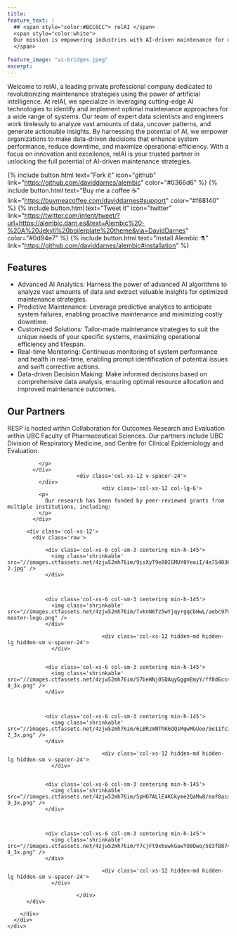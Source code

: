 ```yaml
---
title: 
feature_text: |
  ## <span style="color:#BCC6CC"> relAI </span>
  <span style="color:white">
  Our mission is empowering industries with AI-driven maintenance for optimal efficiency and performance
  </span>
  
feature_image: "ai-bridges.jpeg"
excerpt:
---
```


Welcome to relAI, a leading private professional company dedicated to revolutionizing maintenance strategies using the power of artificial intelligence. At relAI, we specialize in leveraging cutting-edge AI technologies to identify and implement optimal maintenance approaches for a wide range of systems. Our team of expert data scientists and engineers work tirelessly to analyze vast amounts of data, uncover patterns, and generate actionable insights. By harnessing the potential of AI, we empower organizations to make data-driven decisions that enhance system performance, reduce downtime, and maximize operational efficiency. With a focus on innovation and excellence, relAI is your trusted partner in unlocking the full potential of AI-driven maintenance strategies.

{% include button.html text="Fork it" icon="github" link="https://github.com/daviddarnes/alembic" color="#0366d6" %} {% include button.html text="Buy me a coffee ☕️" link="https://buymeacoffee.com/daviddarnes#support" color="#f68140" %} {% include button.html text="Tweet it" icon="twitter" link="https://twitter.com/intent/tweet/?url=https://alembic.darn.es&text=Alembic%20-%20A%20Jekyll%20boilerplate%20theme&via=DavidDarnes" color="#0d94e7" %} {% include button.html text="Install Alembic ⚗️" link="https://github.com/daviddarnes/alembic#installation" %}

## Features

- Advanced AI Analytics: Harness the power of advanced AI algorithms to analyze vast amounts of data and extract valuable insights for optimized maintenance strategies.
- Predictive Maintenance: Leverage predictive analytics to anticipate system failures, enabling proactive maintenance and minimizing costly downtime.
- Customized Solutions: Tailor-made maintenance strategies to suit the unique needs of your specific systems, maximizing operational efficiency and lifespan.
- Real-time Monitoring: Continuous monitoring of system performance and health in real-time, enabling prompt identification of potential issues and swift corrective actions.
- Data-driven Decision Making: Make informed decisions based on comprehensive data analysis, ensuring optimal resource allocation and improved maintenance outcomes.


</div>
<div class='shadow-div'></div>
<div class='section theme-grey'>
  <h2 class='section-heading-pre-body'>Our Partners</h2>
  <div class='container'>
    <div class='row row-centered'>
      <div class='col-lg-10 col-md-12 col-centered'>
        <div class='row'>
                      <div class='col-xs-12 col-lg-6'>
              <p>
                RESP is hosted within Collaboration for Outcomes Research and Evaluation within UBC Faculty of Pharmaceutical Sciences. Our partners include UBC Division of Respiratory Medicine, and Centre for Clinical Epidemiology and Evaluation.
              </p>
            </div>
                                  <div class='col-xs-12 col-lg-6'>
              <p>
                
              </p>
            </div>
                          <div class='col-xs-12 v-spacer-24'>
              </div>
                                  <div class='col-xs-12 col-lg-6'>
              <p>
                Our research has been funded by peer-reviewed grants from multiple institutions, including:
              </p>
            </div>
                      
          <div class='col-xs-12'>
            <div class='row'>
              
                <div class='col-xs-6 col-sm-3 centering min-h-145'>
                  <img class='shrinkable' src="//images.ctfassets.net/4zjw52mh76im/9isXyT9e80IGMUY0YeoiI/4a75403629a75c5442cbb4cca28560d5/group-2.jpg" />
                </div>

                
              
                <div class='col-xs-6 col-sm-3 centering min-h-145'>
                  <img class='shrinkable' src="//images.ctfassets.net/4zjw52mh76im/7vknN6fz5wYjqyrgqcbHwL/aebc97973bb7e617d73b5378d77d9687/cfi-master-logo.png" />
                </div>

                                  <div class='col-xs-12 hidden-md hidden-lg hidden-sm v-spacer-24'>
                  </div>
                
              
                <div class='col-xs-6 col-sm-3 centering min-h-145'>
                  <img class='shrinkable' src="//images.ctfassets.net/4zjw52mh76im/S7beWNj0SQAqyGggmEmyY/ff8d6cc43358464760bf707f91fcb8bc/group-8_3x.png" />
                </div>

                
              
                <div class='col-xs-6 col-sm-3 centering min-h-145'>
                  <img class='shrinkable' src="//images.ctfassets.net/4zjw52mh76im/6LBRzmNThK6QQsMqwMGUoo/9e11fc327ab3a8030a0b07c4ad8e463b/group-2_3x.png" />
                </div>

                                  <div class='col-xs-12 hidden-md hidden-lg hidden-sm v-spacer-24'>
                  </div>
                
              
                <div class='col-xs-6 col-sm-3 centering min-h-145'>
                  <img class='shrinkable' src="//images.ctfassets.net/4zjw52mh76im/5pHO7ALlE4KGkyme2QaMw8/eaf8aca047af6b3095bb20d9b16aa802/group-9_3x.png" />
                </div>

                
              
                <div class='col-xs-6 col-sm-3 centering min-h-145'>
                  <img class='shrinkable' src="//images.ctfassets.net/4zjw52mh76im/Y7cjFt9x6uwkGawYO8Qwo/583f88740980027bf8510128c1cabc82/group-4_3x.png" />
                </div>

                                  <div class='col-xs-12 hidden-md hidden-lg hidden-sm v-spacer-24'>
                  </div>
                
                          </div>
          </div>

        </div>
      </div>
    </div>

  </div>

</div>
